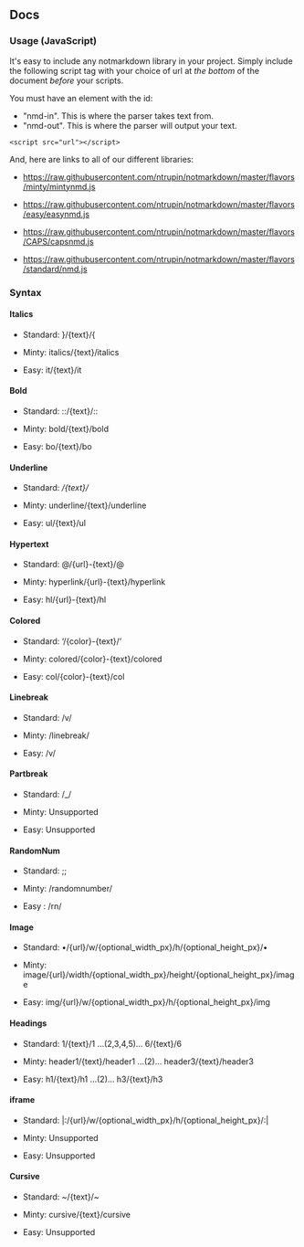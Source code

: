 ## Docs

### Usage (JavaScript)

It's easy to include any notmarkdown library in your project. Simply include the following script tag with your choice of url at *the bottom* of the document *before* your scripts.

You must have an element with the id:
- "nmd-in". This is where the parser takes text from.
- "nmd-out". This is where the parser will output your text.

``<script src="url"></script>``

And, here are links to all of our different libraries:

- https://raw.githubusercontent.com/ntrupin/notmarkdown/master/flavors/minty/mintynmd.js

- https://raw.githubusercontent.com/ntrupin/notmarkdown/master/flavors/easy/easynmd.js

- https://raw.githubusercontent.com/ntrupin/notmarkdown/master/flavors/CAPS/capsnmd.js

- https://raw.githubusercontent.com/ntrupin/notmarkdown/master/flavors/standard/nmd.js

### Syntax

#### Italics

- Standard: }/{text}/{ 

- Minty: italics/{text}/italics

- Easy: it/{text}/it

#### Bold

- Standard: ::/{text}/:: 

- Minty: bold/{text}/bold

- Easy: bo/{text}/bo

#### Underline

- Standard: _/{text}/_ 

- Minty: underline/{text}/underline

- Easy: ul/{text}/ul

#### Hypertext

- Standard: @/{url}-{text}/@

- Minty: hyperlink/{url}-{text}/hyperlink

- Easy: hl/{url}-{text}/hl

#### Colored

- Standard: ‘/{color}-{text}/‘

- Minty: colored/{color}-{text}/colored

- Easy: col/{color}-{text}/col

#### Linebreak

- Standard: /v/

- Minty: /linebreak/

- Easy: /v/

#### Partbreak

- Standard: /_/

- Minty: Unsupported

- Easy: Unsupported

#### RandomNum

- Standard: ;;

- Minty: /randomnumber/

- Easy : /rn/

#### Image

- Standard: •/{url}/w/{optional_width_px}/h/{optional_height_px}/•

- Minty: image/{url}/width/{optional_width_px}/height/{optional_height_px}/image

- Easy: img/{url}/w/{optional_width_px}/h/{optional_height_px}/img

#### Headings

- Standard: 1/{text}/1 ...(2,3,4,5)... 6/{text}/6

- Minty: header1/{text}/header1 ...(2)... header3/{text}/header3

- Easy: h1/{text}/h1 ...(2)... h3/{text}/h3

#### iframe

- Standard: |:/{url}/w/{optional_width_px}/h/{optional_height_px}/:|

- Minty: Unsupported

- Easy: Unsupported

#### Cursive

- Standard: ~/{text}/~

- Minty: cursive/{text}/cursive

- Easy: Unsupported
